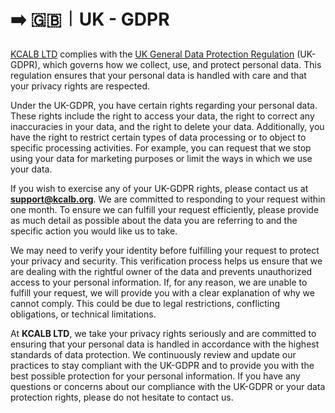 # ➡️ 🇬🇧︱UK - GDPR

[KCALB LTD](https://find-and-update.company-information.service.gov.uk/company/14132246) complies with the [UK General Data Protection Regulation](https://www.gov.uk/data-protection) (UK-GDPR), which governs how we collect, use, and protect personal data. This regulation ensures that your personal data is handled with care and that your privacy rights are respected.

Under the UK-GDPR, you have certain rights regarding your personal data. These rights include the right to access your data, the right to correct any inaccuracies in your data, and the right to delete your data. Additionally, you have the right to restrict certain types of data processing or to object to specific processing activities. For example, you can request that we stop using your data for marketing purposes or limit the ways in which we use your data.

If you wish to exercise any of your UK-GDPR rights, please contact us at **support@kcalb.org**. We are committed to responding to your request within one month. To ensure we can fulfill your request efficiently, please provide as much detail as possible about the data you are referring to and the specific action you would like us to take.

We may need to verify your identity before fulfilling your request to protect your privacy and security. This verification process helps us ensure that we are dealing with the rightful owner of the data and prevents unauthorized access to your personal information. If, for any reason, we are unable to fulfill your request, we will provide you with a clear explanation of why we cannot comply. This could be due to legal restrictions, conflicting obligations, or technical limitations.

At **KCALB LTD**, we take your privacy rights seriously and are committed to ensuring that your personal data is handled in accordance with the highest standards of data protection. We continuously review and update our practices to stay compliant with the UK-GDPR and to provide you with the best possible protection for your personal information. If you have any questions or concerns about our compliance with the UK-GDPR or your data protection rights, please do not hesitate to contact us.
